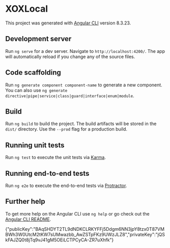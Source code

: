 # XOXLocal

This project was generated with [Angular CLI](https://github.com/angular/angular-cli) version 8.3.23.

## Development server

Run `ng serve` for a dev server. Navigate to `http://localhost:4200/`. The app will automatically reload if you change any of the source files.

## Code scaffolding

Run `ng generate component component-name` to generate a new component. You can also use `ng generate directive|pipe|service|class|guard|interface|enum|module`.

## Build

Run `ng build` to build the project. The build artifacts will be stored in the `dist/` directory. Use the `--prod` flag for a production build.

## Running unit tests

Run `ng test` to execute the unit tests via [Karma](https://karma-runner.github.io).

## Running end-to-end tests

Run `ng e2e` to execute the end-to-end tests via [Protractor](http://www.protractortest.org/).

## Further help

To get more help on the Angular CLI use `ng help` or go check out the [Angular CLI README](https://github.com/angular/angular-cli/blob/master/README.md).


{"publicKey":"BAqSHDYT2TL9dNDKCLRKYFFj5Ddgm6NN3jpY8tzx0T87VMBWh3W0UtcM2tKW7sUMwazbb_AwZSTpFKz9UWzJLZ8","privateKey":"jQSkFAJZQ0t8jTq9vJ41gM5OEiLCTPCyCA-ZR7uXhfk"}
